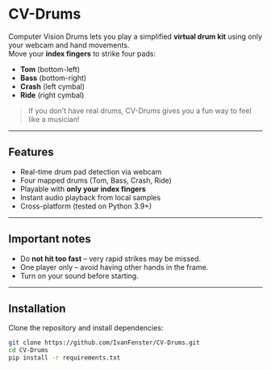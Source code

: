 # CV-Drums

Computer Vision Drums lets you play a simplified **virtual drum kit** using only your webcam and hand movements.  
Move your **index fingers** to strike four pads:

- **Tom** (bottom-left)  
- **Bass** (bottom-right)  
- **Crash** (left cymbal)  
- **Ride** (right cymbal)  

> If you don’t have real drums, CV-Drums gives you a fun way to feel like a musician!

---

## Features
- Real-time drum pad detection via webcam
- Four mapped drums (Tom, Bass, Crash, Ride)
- Playable with **only your index fingers**
- Instant audio playback from local samples
- Cross-platform (tested on Python 3.9+)

---

## Important notes
- Do **not hit too fast** – very rapid strikes may be missed.  
- One player only – avoid having other hands in the frame.  
- Turn on your sound before starting.

---

## Installation
Clone the repository and install dependencies:

```bash
git clone https://github.com/IvanFenster/CV-Drums.git
cd CV-Drums
pip install -r requirements.txt

